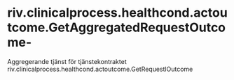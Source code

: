 # riv.clinicalprocess.healthcond.actoutcome.GetAggregatedRequestOutcome-
Aggregerande tjänst för tjänstekontraktet riv.clinicalprocess.healthcond.actoutcome.GetRequestlOutcome 
